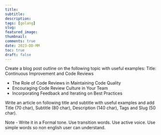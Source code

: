 ```yaml
---
title: 
subtitle: 
description: 
tags: [golang]
slug: 
featured_image: 
thumbnail: 
comments: true
date: 2023-DD-MM
toc: true
draft: false
---
```


Create a blog post outline on the following topic with useful examples:
Title: Continuous Improvement and Code Reviews
- The Role of Code Reviews in Maintaining Code Quality
- Encouraging Code Review Culture in Your Team
- Incorporating Feedback and Iterating on Best Practices


Write an article on following title and subtitle with useful examples and add Title (70 char), Subtitle (80 char), Description (140 char), Tags and Slug (50 char).

Note - Write it in a Formal tone. Use transition words. Use active voice. Use simple words so non english user can understand.
